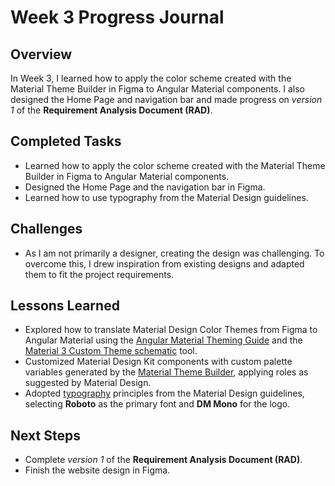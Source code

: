 # Week 3 Progress Journal  

## Overview  
In Week 3, I learned how to apply the color scheme created with the Material Theme Builder in Figma to Angular Material components. I also designed the Home Page and navigation bar and made progress on *version 1* of the **Requirement Analysis Document (RAD)**.

## Completed Tasks  
- Learned how to apply the color scheme created with the Material Theme Builder in Figma to Angular Material components.
- Designed the Home Page and the navigation bar in Figma.
- Learned how to use typography from the Material Design guidelines.

## Challenges  
- As I am not primarily a designer, creating the design was challenging. To overcome this, I drew inspiration from existing designs and adapted them to fit the project requirements.

## Lessons Learned
- Explored how to translate Material Design Color Themes from Figma to Angular Material using the [Angular Material Theming Guide](https://material.angular.io/guide/theming) and the [Material 3 Custom Theme schematic](https://github.com/angular/components/blob/main/src/material/schematics/ng-generate/theme-color/README.md) tool.  
- Customized Material Design Kit components with custom palette variables generated by the [Material Theme Builder](https://www.figma.com/community/plugin/1034969338659738588/material-theme-builder), applying roles as suggested by Material Design.  
- Adopted [typography](https://m3.material.io/styles/typography/overview) principles from the Material Design guidelines, selecting **Roboto** as the primary font and **DM Mono** for the logo.  

## Next Steps  
- Complete *version 1* of the **Requirement Analysis Document (RAD)**.
- Finish the website design in Figma.